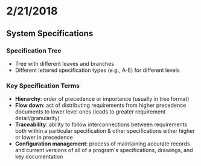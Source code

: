 # 2/21/2018

## System Specifications

### Specification Tree

- Tree with different leaves and branches
- Different lettered specification types (e.g., A-E) for different levels

### Key Specification Terms

- **Hierarchy**: order of precedence or importance (usually in tree format)
- **Flow down**: act of distributing requirements from higher precedence 
documents to lower level ones (leads to greater requirement detail/granularity)
- **Traceability**: ability to follow interconnections between requirements both
within a particular specification & other specifications either higher or lower
in precedence
- **Configuration management**: process of maintaining accurate records and
current versions of all of a program's specifications, drawings, and key
documentation



